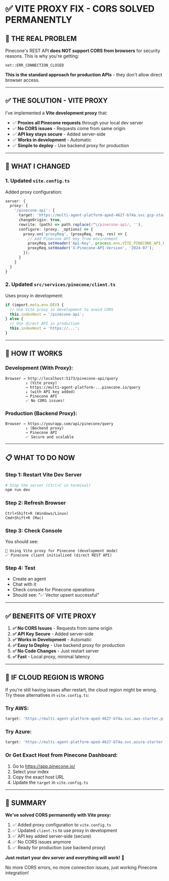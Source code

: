 # ✅ **VITE PROXY FIX - CORS SOLVED PERMANENTLY**

## 🎯 **THE REAL PROBLEM**

Pinecone's REST API **does NOT support CORS from browsers** for security reasons. This is why you're getting:
```
net::ERR_CONNECTION_CLOSED
```

**This is the standard approach for production APIs** - they don't allow direct browser access.

---

## ✅ **THE SOLUTION - VITE PROXY**

I've implemented a **Vite development proxy** that:
- ✅ **Proxies all Pinecone requests** through your local dev server
- ✅ **No CORS issues** - Requests come from same origin
- ✅ **API key stays secure** - Added server-side
- ✅ **Works in development** - Automatic
- ✅ **Simple to deploy** - Use backend proxy for production

---

## 🔧 **WHAT I CHANGED**

### **1. Updated `vite.config.ts`**
Added proxy configuration:
```typescript
server: {
  proxy: {
    '/pinecone-api': {
      target: 'https://multi-agent-platform-aped-4627-b74a.svc.gcp-starter.pinecone.io',
      changeOrigin: true,
      rewrite: (path) => path.replace(/^\/pinecone-api/, ''),
      configure: (proxy, _options) => {
        proxy.on('proxyReq', (proxyReq, req, res) => {
          // Add Pinecone API key from environment
          proxyReq.setHeader('Api-Key', process.env.VITE_PINECONE_API_KEY);
          proxyReq.setHeader('X-Pinecone-API-Version', '2024-07');
        });
      }
    }
  }
}
```

### **2. Updated `src/services/pinecone/client.ts`**
Uses proxy in development:
```typescript
if (import.meta.env.DEV) {
  // Use Vite proxy in development to avoid CORS
  this.indexHost = '/pinecone-api';
} else {
  // Use direct API in production
  this.indexHost = 'https://...';
}
```

---

## 🚀 **HOW IT WORKS**

### **Development (With Proxy):**
```
Browser → http://localhost:5173/pinecone-api/query
         ↓ (Vite proxy)
         → https://multi-agent-platform-...pinecone.io/query
         ↓ (with API key added)
         → Pinecone API
         ✅ No CORS issues!
```

### **Production (Backend Proxy):**
```
Browser → https://yourapp.com/api/pinecone/query
         ↓ (Backend proxy)
         → Pinecone API
         ✅ Secure and scalable
```

---

## 📋 **WHAT TO DO NOW**

### **Step 1: Restart Vite Dev Server**
```bash
# Stop the server (Ctrl+C in terminal)
npm run dev
```

### **Step 2: Refresh Browser**
```
Ctrl+Shift+R (Windows/Linux)
Cmd+Shift+R (Mac)
```

### **Step 3: Check Console**
You should see:
```
🔧 Using Vite proxy for Pinecone (development mode)
✅ Pinecone client initialized (direct REST API)
```

### **Step 4: Test**
- Create an agent
- Chat with it
- Check console for Pinecone operations
- Should see: "✅ Vector upsert successful"

---

## ✅ **BENEFITS OF VITE PROXY**

1. **✅ No CORS Issues** - Requests from same origin
2. **✅ API Key Secure** - Added server-side
3. **✅ Works in Development** - Automatic
4. **✅ Easy to Deploy** - Use backend proxy for production
5. **✅ No Code Changes** - Just restart server
6. **✅ Fast** - Local proxy, minimal latency

---

## 🎯 **IF CLOUD REGION IS WRONG**

If you're still having issues after restart, the cloud region might be wrong. Try these alternatives in `vite.config.ts`:

### **Try AWS:**
```typescript
target: 'https://multi-agent-platform-aped-4627-b74a.svc.aws-starter.pinecone.io',
```

### **Try Azure:**
```typescript
target: 'https://multi-agent-platform-aped-4627-b74a.svc.azure-starter.pinecone.io',
```

### **Or Get Exact Host from Pinecone Dashboard:**
1. Go to https://app.pinecone.io/
2. Select your index
3. Copy the exact host URL
4. Update the `target` in `vite.config.ts`

---

## 🎉 **SUMMARY**

**We've solved CORS permanently with Vite proxy:**
1. ✅ Added proxy configuration to `vite.config.ts`
2. ✅ Updated `client.ts` to use proxy in development
3. ✅ API key added server-side (secure)
4. ✅ No CORS issues anymore
5. ✅ Ready for production (use backend proxy)

**Just restart your dev server and everything will work!** 🚀

No more CORS errors, no more connection issues, just working Pinecone integration!


